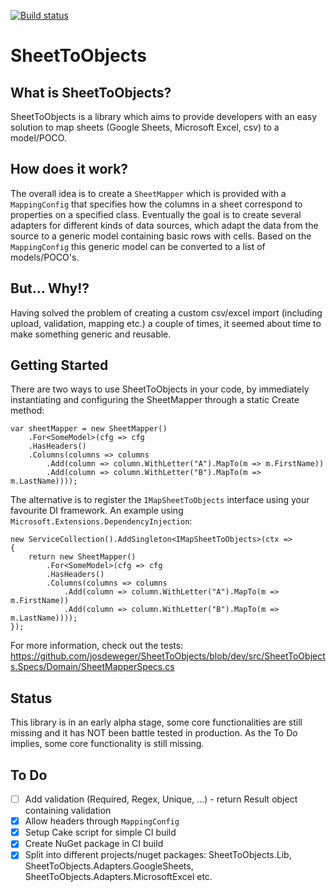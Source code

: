 [![Build status](https://ci.appveyor.com/api/projects/status/xyh066af9kpkqpgm?svg=true)](https://ci.appveyor.com/project/josdeweger/sheettoobjects)

# SheetToObjects

## What is SheetToObjects?
SheetToObjects is a library which aims to provide developers with an easy solution to map sheets (Google Sheets, Microsoft Excel, csv) to a model/POCO. 

## How does it work?
The overall idea is to create a `SheetMapper` which is provided with a `MappingConfig` that specifies how the columns in a sheet correspond to properties on a specified class. Eventually the goal is to create several adapters for different kinds of data sources, which adapt the data from the source to a generic model containing basic rows with cells. Based on the `MappingConfig` this generic model can be converted to a list of models/POCO's.

## But... Why!?
Having solved the problem of creating a custom csv/excel import (including upload, validation, mapping etc.) a couple of times, it seemed about time to make something generic and reusable.

## Getting Started
There are two ways to use SheetToObjects in your code, by immediately instantiating and configuring the SheetMapper through a static Create method:

```
var sheetMapper = new SheetMapper()
    .For<SomeModel>(cfg => cfg
    .HasHeaders()
    .Columns(columns => columns
        .Add(column => column.WithLetter("A").MapTo(m => m.FirstName))
        .Add(column => column.WithLetter("B").MapTo(m => m.LastName))));
 ```

The alternative is to register the `IMapSheetToObjects` interface using your favourite DI framework. An example using `Microsoft.Extensions.DependencyInjection`:

```
new ServiceCollection().AddSingleton<IMapSheetToObjects>(ctx =>
{
    return new SheetMapper()
        .For<SomeModel>(cfg => cfg
        .HasHeaders()
        .Columns(columns => columns
            .Add(column => column.WithLetter("A").MapTo(m => m.FirstName))
            .Add(column => column.WithLetter("B").MapTo(m => m.LastName))));
});
```

For more information, check out the tests: https://github.com/josdeweger/SheetToObjects/blob/dev/src/SheetToObjects.Specs/Domain/SheetMapperSpecs.cs

## Status
This library is in an early alpha stage, some core functionalities are still missing and it has NOT been battle tested in production. As the To Do implies, some core functionality is still missing.

## To Do
- [ ] Add validation (Required, Regex, Unique, ...) - return Result object containing validation
- [x] Allow headers through `MappingConfig`
- [x] Setup Cake script for simple CI build
- [x] Create NuGet package in CI build
- [x] Split into different projects/nuget packages: SheetToObjects.Lib, SheetToObjects.Adapters.GoogleSheets, SheetToObjects.Adapters.MicrosoftExcel etc.
